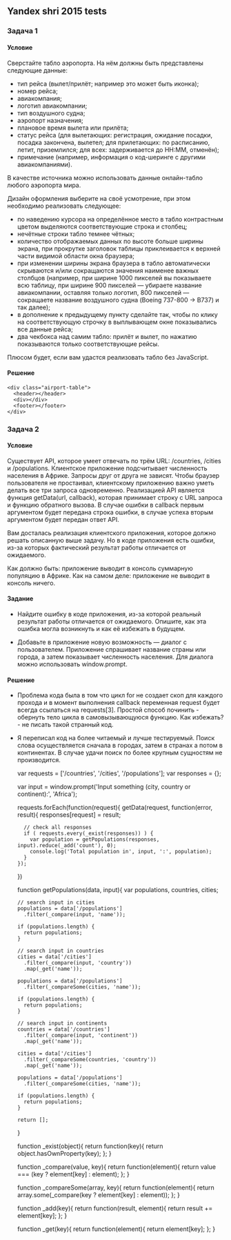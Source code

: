 ## Yandex shri 2015 tests

### Задача 1

#### Условие

Сверстайте табло аэропорта. На нём должны быть представлены следующие данные:

* тип рейса (вылет/прилёт; например это может быть иконка);
* номер рейса;
* авиакомпания;
* логотип авиакомпании;
* тип воздушного судна;
* аэропорт назначения;
* плановое время вылета или прилёта;
* статус рейса (для вылетающих: регистрация, ожидание посадки, посадка закончена, вылетел; для прилетающих: по расписанию, летит, приземлился; для всех: задерживается до HH:MM, отменён);
* примечание (например, информация о код-шеринге с другими авиакомпаниями).

В качестве источника можно использовать данные онлайн-табло любого аэропорта мира.

Дизайн оформления выберите на своё усмотрение, при этом необходимо реализовать следующее:

* по наведению курсора на определённое место в табло контрастным цветом выделяются соответствующие строка и столбец;
* нечётные строки табло темнее чётных;
* количество отображаемых данных по высоте больше ширины экрана, при прокрутке заголовок таблицы приклеивается к верхней части видимой области окна браузера;
* при изменении ширины экрана браузера в табло автоматически скрываются и/или сокращаются значения наименее важных столбцов (например, при ширине 1000 пикселей вы показываете всю таблицу, при ширине 900 пикселей — убираете название авиакомпании, оставляя только логотип, 800 пикселей — сокращаете название воздушного судна (Boeing 737-800 -> B737) и так далее);
* в дополнение к предыдущему пункту сделайте так, чтобы по клику на соответствующую строчку в выплывающем окне показывались все данные рейса;
* два чекбокса над самим табло: прилёт и вылет, по нажатию показываются только соответствующие рейсы.

Плюсом будет, если вам удастся реализовать табло без JavaScript.

#### Решение


    <div class="airport-table">
      <header></header>
      <div></div>
      <footer></footer>
    </div>


### Задача 2

#### Условие

Существует API, которое умеет отвечать по трём URL: /countries, /cities и /populations. Клиентское приложение подсчитывает численность населения в Африке. Запросы друг от друга не зависят. Чтобы браузер пользователя не простаивал, клиентскому приложению важно уметь делать все три запроса одновременно. Реализацией API является функция getData(url, callback), которая принимает строку с URL запроса и функцию обратного вызова. В случае ошибки в callback первым аргументом будет передана строка ошибки, в случае успеха вторым аргументом будет передан ответ API.

Вам досталась реализация клиентского приложения, которое должно решать описанную выше задачу. Но в коде приложения есть ошибки, из-за которых фактический результат работы отличается от ожидаемого.

Как должно быть: приложение выводит в консоль суммарную популяцию в Африке.
Как на самом деле: приложение не выводит в консоль ничего.

#### Задание

* Найдите ошибку в коде приложения, из-за которой реальный результат работы отличается от ожидаемого. Опишите, как эта ошибка могла возникнуть и как её избежать в будущем.

* Добавьте в приложение новую возможность — диалог с пользователем. Приложение спрашивает название страны или города, а затем показывает численность населения. Для диалога можно использовать window.prompt.

#### Решение

* Проблема кода была в том что цикл for не создает скоп для каждого прохода и в момент выполнения callback переменная request будет всегда ссылаться на requests[3]. Простой способ починить - обернуть тело цикла в самовызывающуюся функцию. Как избежать? - не писать такой странный код.

* Я переписал код на более читаемый и лучше тестируемый. Поиск слова осуществляется сначала в городах, затем в странах а потом в континентах. В случае удачи поиск по более крупным сущностям не производится.


    var requests = ['/countries', '/cities', '/populations'];
    var responses = {};

    var input = window.prompt('Input something (city, country or continent):', 'Africa');

    requests.forEach(function(request){
      getData(request, function(error, result){
        responses[request] = result;

        // check all responses
        if ( requests.every(_exist(responses)) ) {
          var population = getPopulations(responses, input).reduce(_add('count'), 0);
          console.log('Total population in', input, ':', population);
        }
      });
    })


    function getPopulations(data, input){
      var populations,
          countries,
          cities;

      // search input in cities
      populations = data['/populations']
        .filter(_compare(input, 'name'));

      if (populations.length) {
        return populations;
      }

      // search input in countries
      cities = data['/cities']
        .filter(_compare(input, 'country'))
        .map(_get('name'));

      populations = data['/populations']
        .filter(_compareSome(cities, 'name'));

      if (populations.length) {
        return populations;
      }

      // search input in continents
      countries = data['/countries']
        .filter(_compare(input, 'continent'))
        .map(_get('name'));

      cities = data['/cities']
        .filter(_compareSome(countries, 'country'))
        .map(_get('name'));

      populations = data['/populations']
        .filter(_compareSome(cities, 'name'));

      if (populations.length) {
        return populations;
      }

      return [];
    }


    function _exist(object){
      return function(key){
        return object.hasOwnProperty(key);
      };
    }

    function _compare(value, key){
      return function(element){
        return value === (key ? element[key] : element);
      };
    }

    function _compareSome(array, key){
      return function(element){
        return array.some(_compare(key ? element[key] : element));
      };
    }

    function _add(key){
      return function(result, element){
        return result += element[key];
      };
    }

    function _get(key){
      return function(element){
        return element[key];
      };
    }

